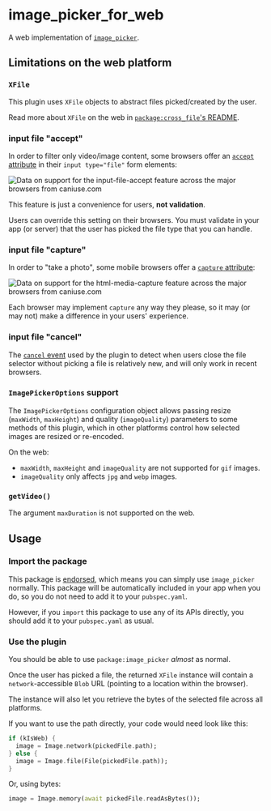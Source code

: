 # image\_picker\_for\_web

A web implementation of [`image_picker`][1].

## Limitations on the web platform

### `XFile`

This plugin uses `XFile` objects to abstract files picked/created by the user.

Read more about `XFile` on the web in
[`package:cross_file`'s README](https://pub.dev/packages/cross_file).

### input file "accept"

In order to filter only video/image content, some browsers offer an [`accept` attribute](https://developer.mozilla.org/en-US/docs/Web/HTML/Attributes/accept) in their `input type="file"` form elements:

![Data on support for the input-file-accept feature across the major browsers from caniuse.com](https://caniuse.bitsofco.de/image/input-file-accept.png)

This feature is just a convenience for users, **not validation**.

Users can override this setting on their browsers. You must validate in your app (or server)
that the user has picked the file type that you can handle.

### input file "capture"

In order to "take a photo", some mobile browsers offer a [`capture` attribute](https://developer.mozilla.org/en-US/docs/Web/HTML/Attributes/capture):

![Data on support for the html-media-capture feature across the major browsers from caniuse.com](https://caniuse.bitsofco.de/image/html-media-capture.png)

Each browser may implement `capture` any way they please, so it may (or may not) make a
difference in your users' experience.

### input file "cancel"

The [`cancel` event](https://caniuse.com/mdn-api_htmlinputelement_cancel_event)
used by the plugin to detect when users close the file selector without picking
a file is relatively new, and will only work in recent browsers.

### `ImagePickerOptions` support

The `ImagePickerOptions` configuration object allows passing resize (`maxWidth`,
`maxHeight`) and quality (`imageQuality`) parameters to some methods of this
plugin, which in other platforms control how selected images are resized or
re-encoded.

On the web:

* `maxWidth`, `maxHeight` and `imageQuality` are not supported for `gif` images.
* `imageQuality` only affects `jpg` and `webp` images.

### `getVideo()`

The argument `maxDuration` is not supported on the web.

## Usage

### Import the package

This package is [endorsed](https://flutter.dev/to/endorsed-federated-plugin),
which means you can simply use `image_picker`
normally. This package will be automatically included in your app when you do,
so you do not need to add it to your `pubspec.yaml`.

However, if you `import` this package to use any of its APIs directly, you
should add it to your `pubspec.yaml` as usual.

### Use the plugin

You should be able to use `package:image_picker` _almost_ as normal.

Once the user has picked a file, the returned `XFile` instance will contain a
`network`-accessible `Blob` URL (pointing to a location within the browser).

The instance will also let you retrieve the bytes of the selected file across all platforms.

If you want to use the path directly, your code would need look like this:

<?code-excerpt "example/lib/readme_excerpts.dart (ImageFromPath)"?>
```dart
if (kIsWeb) {
  image = Image.network(pickedFile.path);
} else {
  image = Image.file(File(pickedFile.path));
}
```

Or, using bytes:

<?code-excerpt "example/lib/readme_excerpts.dart (ImageFromBytes)"?>
```dart
image = Image.memory(await pickedFile.readAsBytes());
```

[1]: https://pub.dev/packages/image_picker
